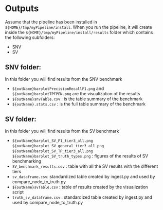 # Outputs

Assume that the pipeline has been installed in `${HOME}/tmp/myPipeline/install`. When you run the pipeline, it will create inside the `${HOME}/tmp/myPipeline/install/results` folder  which contains the following subfolders:

* SNV
* SV

## SNV folder:

In this folder you will find results from the SNV benchmark

- `${outName}barplotPrecisionRecallF1.png` and `${outName}barplotTPFPFN.png` are the visualization of the results
- `${outName}snvTable.csv` : is the table summary of the benchmark
- `${outName}.stats.csv` : is the full table summary of the benchmark

## SV folder:

In this folder you will find results from the SV benchmark

- `${outName}barplot_SV_F1_tier3_all.png` `${outName}barplot_SV_general_tier3_all.png` `${outName}barplot_SV_TP_tier3_all.png` `${outName}barplot_SV_truth_types.png` : figures of the results of SV benchmarking
- `SV_benchmark_results.csv` : table with all the SV results with the different tiers
- `sv_dataframe.csv`: standardized table created by ingest.py and used by compare_node_to_truth.py
- `${outName}svTable.csv` : table of results created by the visualization script
- `truth_sv_dataframe.csv` : standardized table created by ingest.py and used by compare_node_to_truth.py
